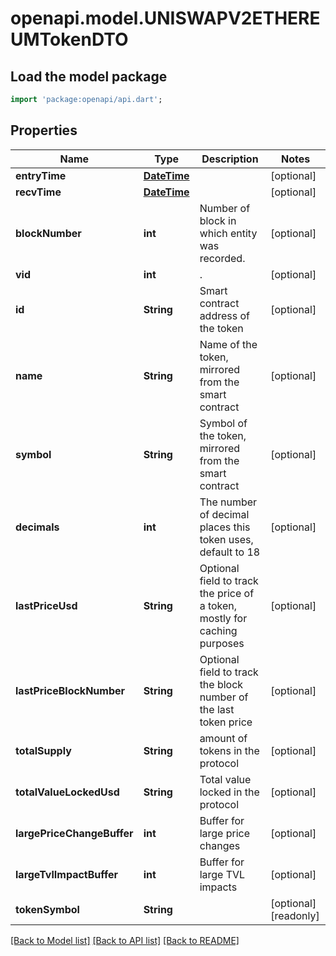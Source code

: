 # openapi.model.UNISWAPV2ETHEREUMTokenDTO

## Load the model package
```dart
import 'package:openapi/api.dart';
```

## Properties
Name | Type | Description | Notes
------------ | ------------- | ------------- | -------------
**entryTime** | [**DateTime**](DateTime.md) |  | [optional] 
**recvTime** | [**DateTime**](DateTime.md) |  | [optional] 
**blockNumber** | **int** | Number of block in which entity was recorded. | [optional] 
**vid** | **int** | . | [optional] 
**id** | **String** | Smart contract address of the token | [optional] 
**name** | **String** | Name of the token, mirrored from the smart contract | [optional] 
**symbol** | **String** | Symbol of the token, mirrored from the smart contract | [optional] 
**decimals** | **int** | The number of decimal places this token uses, default to 18 | [optional] 
**lastPriceUsd** | **String** | Optional field to track the price of a token, mostly for caching purposes | [optional] 
**lastPriceBlockNumber** | **String** | Optional field to track the block number of the last token price | [optional] 
**totalSupply** | **String** | amount of tokens in the protocol | [optional] 
**totalValueLockedUsd** | **String** | Total value locked in the protocol | [optional] 
**largePriceChangeBuffer** | **int** | Buffer for large price changes | [optional] 
**largeTvlImpactBuffer** | **int** | Buffer for large TVL impacts | [optional] 
**tokenSymbol** | **String** |  | [optional] [readonly] 

[[Back to Model list]](../README.md#documentation-for-models) [[Back to API list]](../README.md#documentation-for-api-endpoints) [[Back to README]](../README.md)


